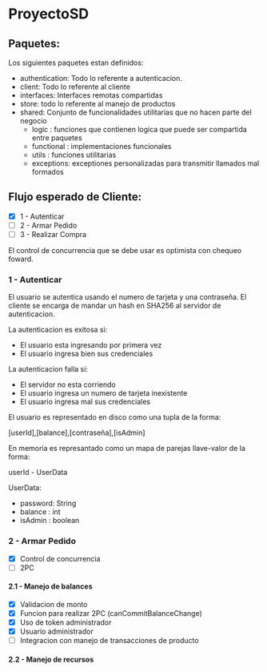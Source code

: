 # ProyectoSD

## Paquetes:

Los siguientes paquetes estan definidos:
- authentication: Todo lo referente a autenticacion. 
- client: Todo lo referente al cliente
- interfaces: Interfaces remotas compartidas
- store: todo lo referente al manejo de productos
- shared: Conjunto de funcionalidades utilitarias que no hacen parte del negocio
  - logic : funciones que contienen logica que puede ser compartida entre paquetes
  - functional : implementaciones funcionales
  - utils : funciones utilitarias
  - exceptions: exceptiones personalizadas para transmitir llamados mal formados

## Flujo esperado de Cliente:

- [X] 1 - Autenticar
- [ ] 2 - Armar Pedido
- [ ] 3 - Realizar Compra

El control de concurrencia que se debe usar es optimista con chequeo foward.

### 1 - Autenticar

El usuario se autentica usando el numero de tarjeta y una contraseña. El cliente se encarga de mandar un hash en SHA256 al servidor de autenticacion.

La autenticacion es exitosa si:
- El usuario esta ingresando por primera vez
- El usuario ingresa bien sus credenciales

La autenticacion falla si:
- El servidor no esta corriendo
- El usuario ingresa un numero de tarjeta inexistente
- El usuario ingresa mal sus credenciales

El usuario es representado en disco como una tupla de la forma: 

[userId],[balance],[contraseña],[isAdmin]

En memoria es represantado como un mapa de parejas llave-valor de la forma:

userId - UserData

UserData:
- password: String
- balance : int
- isAdmin : boolean

### 2 - Armar Pedido

- [X] Control de concurrencia
- [ ] 2PC

#### 2.1 - Manejo de balances

- [X] Validacion de monto
- [X] Funcion para realizar 2PC (canCommitBalanceChange)
- [X] Uso de token administrador
- [X] Usuario administrador
- [ ] Integracion con manejo de transacciones de producto

#### 2.2 - Manejo de recursos

